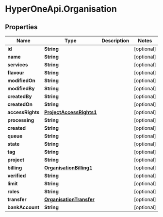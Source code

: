 # HyperOneApi.Organisation

## Properties
Name | Type | Description | Notes
------------ | ------------- | ------------- | -------------
**id** | **String** |  | [optional] 
**name** | **String** |  | [optional] 
**services** | **String** |  | [optional] 
**flavour** | **String** |  | [optional] 
**modifiedOn** | **String** |  | [optional] 
**modifiedBy** | **String** |  | [optional] 
**createdBy** | **String** |  | [optional] 
**createdOn** | **String** |  | [optional] 
**accessRights** | [**ProjectAccessRights1**](ProjectAccessRights1.md) |  | [optional] 
**processing** | **String** |  | [optional] 
**created** | **String** |  | [optional] 
**queue** | **String** |  | [optional] 
**state** | **String** |  | [optional] 
**tag** | **String** |  | [optional] 
**project** | **String** |  | [optional] 
**billing** | [**OrganisationBilling1**](OrganisationBilling1.md) |  | [optional] 
**verified** | **String** |  | [optional] 
**limit** | **String** |  | [optional] 
**roles** | **String** |  | [optional] 
**transfer** | [**OrganisationTransfer**](OrganisationTransfer.md) |  | [optional] 
**bankAccount** | **String** |  | [optional] 


